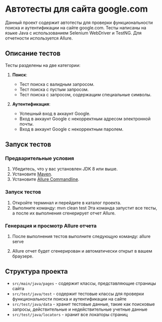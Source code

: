 # Автотесты для сайта google.com

Данный проект содержит автотесты для проверки функциональности поиска и аутентификации на сайте google.com. 
Тесты написаны на языке Java с использованием Selenium WebDriver и TestNG. Для отчетности используется Allure.

## Описание тестов

Тесты разделены на две категории:

1. **Поиск**:
    - Тест поиска с валидным запросом.
    - Тест поиска с пустым запросом.
    - Тест поиска с запросом, содержащим специальные символы.

2. **Аутентификация**:
    - Успешный вход в аккаунт Google.
    - Вход в аккаунт Google с некорректным адресом электронной почты.
    - Вход в аккаунт Google с некорректным паролем.

## Запуск тестов

### Предварительные условия

1. Убедитесь, что у вас установлен JDK 8 или выше.
2. Установите [Maven](https://maven.apache.org/download.cgi).
3. Установите [Allure Commandline](https://docs.qameta.io/allure/#_installing_a_commandline).

### Запуск тестов

1. Откройте терминал и перейдите в каталог проекта.
2. Выполните команду: mvn clean test
Эта команда запустит все тесты, а после их выполнения сгенерирует отчет Allure.

### Генерация и просмотр Allure отчета

1. После выполнения тестов выполните следующую команду: allure serve

2. Allure отчет будет сгенерирован и автоматически открыт в вашем браузере.

## Структура проекта

- `src/main/java/pages` - содержит классы, представляющие страницы сайта
- `src/test/java/test` - содержит тестовые классы для проверки функциональности поиска и аутентификации на сайте 
- `src/test/java/data` - хранит тестовые данные, такие как поисковые запросы, действительные и недействительные учетные данные
- `src/test/java/locators` - хранит все локаторы страниц



